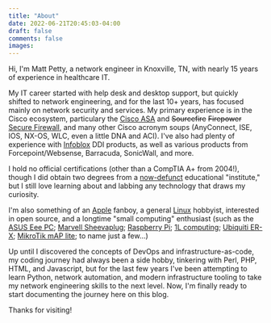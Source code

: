 ```yaml
---
title: "About"
date: 2022-06-21T20:45:03-04:00
draft: false
comments: false
images:
---
```


Hi, I'm Matt Petty, a network engineer in Knoxville, TN, with nearly 15 years of experience in healthcare IT.

My IT career started with help desk and desktop support, but quickly shifted to network engineering, and for the last 10+ years, has focused mainly on network security and services. My primary experience is in the Cisco ecosystem, particulary the [Cisco ASA](https://en.wikipedia.org/wiki/Cisco_ASA) and ~~Sourcefire~~ ~~Firepower~~ [Secure Firewall](https://www.cisco.com/site/us/en/products/security/firewalls/index.html), and many other Cisco acronym soups (AnyConnect, ISE, IOS, NX-OS, WLC, even a little DNA and ACI). I've also had plenty of experience with [Infoblox](https://www.infoblox.com) DDI products, as well as various products from Forcepoint/Websense, Barracuda, SonicWall, and more.

I hold no official certifications (other than a CompTIA A+ from 2004!), though I did obtain two degrees from a [now-defunct](https://en.wikipedia.org/wiki/ITT_Technical_Institute) educational "institute," but I still love learning about and labbing any technology that draws my curiosity.

I'm also something of an [Apple](https://www.apple.com) fanboy, a general [Linux](https://en.wikipedia.org/wiki/Linux) hobbyist, interested in open source, and a longtime "small computing" enthusiast (such as the [ASUS Eee PC](https://en.wikipedia.org/wiki/Asus_Eee_PC); [Marvell Sheevaplug](https://en.wikipedia.org/wiki/SheevaPlug); [Raspberry Pi](https://www.raspberrypi.org); [1L computing](https://www.servethehome.com/introducing-project-tinyminimicro-home-lab-revolution/); [Ubiquiti ER-X](https://store.ui.com/collections/operator-edgemax-routers/products/edgerouter-x); [MikroTik mAP lite](https://mikrotik.com/product/RBmAPL-2nD); to name just a few...)

Up until I discovered the concepts of DevOps and infrastructure-as-code, my coding journey had always been a side hobby, tinkering with Perl, PHP, HTML, and Javascript, but for the last few years I've been attempting to learn Python, network automation, and modern infrastructure tooling to take my network engineering skills to the next level. Now, I'm finally ready to start documenting the journey here on this blog.

Thanks for visiting!
